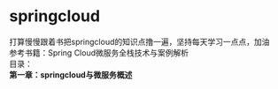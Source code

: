 # springcloud
打算慢慢跟着书把springcloud的知识点撸一遍，坚持每天学习一点点，加油  
参考书籍：Spring Cloud微服务全栈技术与案例解析    
目录：  
**第一章：springcloud与微服务概述**
